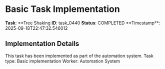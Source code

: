 # Basic Task Implementation

**Task**: **Tree Shaking
**ID**: task_0440
**Status**: COMPLETED
**Timestamp\*\*: 2025-09-18T22:47:32.546012

## Implementation Details

This task has been implemented as part of the automation system.
Task type: Basic implementation
Worker: Automation System
